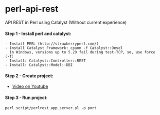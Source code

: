 # perl-api-rest
API REST in Perl using Catalyst (Without current experience)

#### Step 1 - Install perl and catalyst:
    - Install PERL (http://strawberryperl.com/)
    - Install Catalyst Framework: cpanm -f Catalyst::Devel
      In Windows, versions up to 5.20 fail during test-TCP, so, use force (-f)
    - Install: Catalyst::Controller::REST
    - Install: Catalyst::Model::DBI
    
#### Step 2 - Create project:
- [Video on Youtube][1]    

#### Step 3 - Run project:
``
perl script/perlrest_app_server.pl -p port
``

        



[1]: https://www.youtube.com/watch?v=eYlCxA1xCLE&list=PLuHGXfTWz_BMzvffPXShwvZxBuv9jAR49